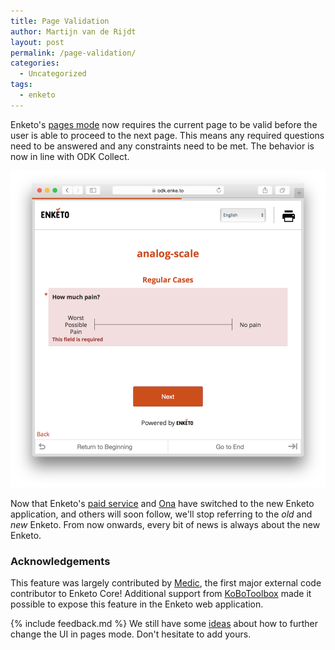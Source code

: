 ```yaml
---
title: Page Validation
author: Martijn van de Rijdt
layout: post
permalink: /page-validation/
categories:
  - Uncategorized
tags:
  - enketo
---
```


Enketo's [pages mode](/pages) now requires the current page to be valid before the user is able to proceed to the next page. This means any required questions need to be answered and any constraints need to be met. The behavior is now in line with ODK Collect.

![Screenshot of page validation](../files/2015/12/page-validation.png "Screenshot of page validation")

Now that Enketo's [paid service](https://accounts.enke.to) and [Ona](https://ona.io/) have switched to the new Enketo application, and others will soon follow, we'll stop referring to the _old_ and _new_ Enketo. From now onwards, every bit of news is always about the new Enketo.

### Acknowledgements

This feature was largely contributed by [Medic](http://medic.org/), the first major external code contributor to Enketo Core! Additional support from [KoBoToolbox](http://kobotoolbox.org) made it possible to expose this feature in the Enketo web application.

{% include feedback.md %}
We still have some [ideas](https://github.com/enketo/enketo-core/issues/326) about how to further change the UI in pages mode. Don't hesitate to add yours.
